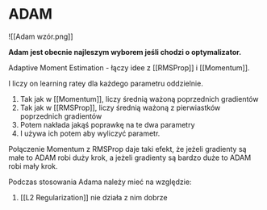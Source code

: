 # ADAM

![[Adam wzór.png]]

**Adam jest obecnie najleszym wyborem jeśli chodzi o optymalizator.**

Adaptive Moment Estimation - łączy idee z [[RMSProp]] i [[Momentum]]. 

I liczy on learning ratey dla każdego parametru oddzielnie.

1. Tak jak w [[Momentum]], liczy średnią ważoną poprzednich gradientów
2. Tak jak w [[RMSProp]], liczy średnią ważoną z pierwiastków poprzednich gradientów
3. Potem nakłada jakąś poprawkę na te dwa parametry
4. I używa ich potem aby wyliczyć parametr.

Połączenie Momentum z RMSProp daje taki efekt, że jeżeli gradienty są małe to ADAM robi duży krok, a jeżeli gradienty są bardzo duże to ADAM robi mały krok.

Podczas stosowania Adama należy mieć na względzie:

1. [[L2 Regularization]] nie działa z nim dobrze